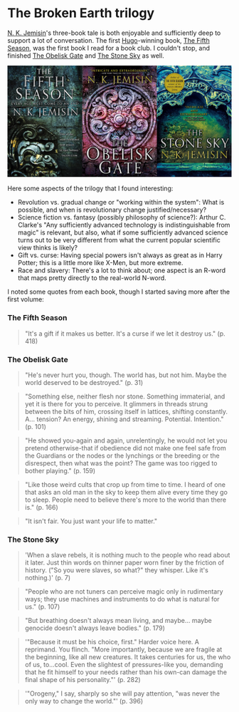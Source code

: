 # The Broken Earth trilogy

[N. K. Jemisin](https://en.wikipedia.org/wiki/N._K._Jemisin)'s three-book tale is both enjoyable and sufficiently deep to support a lot of conversation. The first [Hugo](https://en.wikipedia.org/wiki/Hugo_Award)-winning book, [The Fifth Season](https://en.wikipedia.org/wiki/The_Fifth_Season_(novel)), was the first book I read for a book club. I couldn't stop, and finished [The Obelisk Gate](https://en.wikipedia.org/wiki/The_Obelisk_Gate) and [The Stone Sky](https://en.wikipedia.org/wiki/The_Stone_Sky) as well.

![Broken Earth covers](BrokenEarth.jpg)

Here some aspects of the trilogy that I found interesting:

 * Revolution vs. gradual change or "working within the system": What
   is possible, and when is revolutionary change justified/necessary?
 * Science fiction vs. fantasy (possibly philosophy of science?):
   Arthur C. Clarke's "Any sufficiently advanced technology is
   indistinguishable from magic" is relevant, but also, what if some
   sufficiently advanced science turns out to be very different from
   what the current popular scientific view thinks is likely?
 * Gift vs. curse: Having special powers isn't always as great as in
   Harry Potter; this is a little more like X-Men, but more extreme.
 * Race and slavery: There's a lot to think about; one aspect is an
   R-word that maps pretty directly to the real-world N-word.


I noted some quotes from each book, though I started saving more after
the first volume:


### The Fifth Season

> "It's a gift if it makes us better. It's a curse if we let it
> destroy us." (p. 418)


### The Obelisk Gate

> "He's never hurt you, though. The world has, but not him. Maybe the
> world deserved to be destroyed." (p. 31)

> "Something else, neither flesh nor stone. Something immaterial, and
> yet it is there for you to perceive. It glimmers in threads strung
> between the bits of him, crossing itself in lattices, shifting
> constantly. A... tension? An energy, shining and streaming.
> Potential. Intention." (p. 101)

> "He showed you-again and again, unrelentingly, he would not let you
> pretend otherwise-that if obedience did not make one feel safe from
> the Guardians or the nodes or the lynchings or the breeding or the
> disrespect, then what was the point? The game was too rigged to
> bother playing." (p. 159)

> "Like those weird cults that crop up from time to time. I heard of one that asks an old man in the sky to keep them alive every time they go to sleep. People need to believe there's more to the world than there is." (p. 166)

> "It isn't fair. You just want your life to matter."


### The Stone Sky

> 'When a slave rebels, it is nothing much to the people who read
> about it later. Just thin words on thinner paper worn finer by the
> friction of history. ("So you were slaves, so what?" they whisper.
> Like it's nothing.)' (p. 7)

> "People who are not tuners can perceive magic only in rudimentary
> ways; they use machines and instruments to do what is natural for
> us." (p. 107)

> "But breathing doesn't always mean living, and maybe... maybe
> genocide doesn't always leave bodies." (p. 179)

> '"Because it must be his choice, first." Harder voice here. A
> reprimand. You flinch. "More importantly, because we are fragile at
> the beginning, like all new creatures. It takes centuries for us,
> the who of us, to...cool. Even the slightest of pressures-like you,
> demanding that he fit himself to your needs rather than his own-can
> damage the final shape of his personality."' (p. 282)

> '"Orogeny," I say, sharply so she will pay attention, "was never the
> only way to change the world."' (p. 396)
